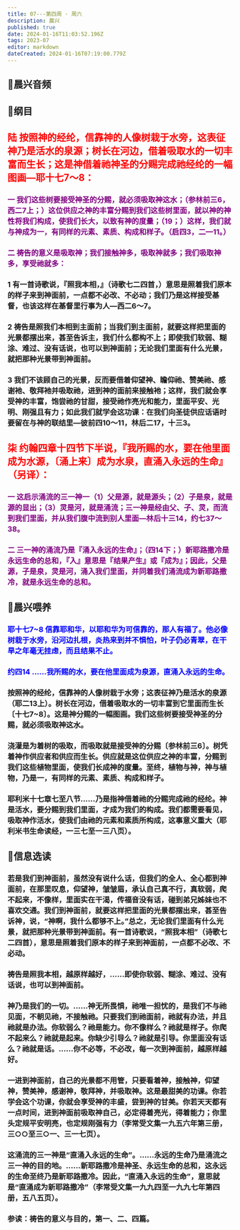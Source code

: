 ```yaml
---
title: 07---第四周 · 周六
description: 晨兴
published: true
date: 2024-01-16T11:03:52.196Z
tags: 2023-07
editor: markdown
dateCreated: 2024-01-16T07:19:00.779Z
---
```


## 🎵晨兴音频

## 📖纲目

## <font color=red>陆 按照神的经纶，信靠神的人像树栽于水旁，这表征神乃是活水的泉源；树长在河边，借着吸取水的一切丰富而生长；这是神借着祂神圣的分赐完成祂经纶的一幅图画—耶十七7～8：</font>

### <font color=purple> 一 我们这些树要接受神圣的分赐，就必须吸取神这水；（参林前三6，西二7上；）这位供应之神的丰富分赐到我们这些树里面，就以神的神性将我们构成，使我们长大，以致有神的度量；（19；）这样，我们就与神成为一，有同样的元素、素质、构成和样子。（启四3，二—11。）</font>

### <font color=purple> 二 祷告的意义是吸取神；我们接触神多，吸取神就多；我们吸取神多，享受祂就多：</font>

### 1 有一首诗歌说，『照我本相，』（诗歌七二四首，）意思是照着我们原本的样子来到神面前，一点都不必改、不必动；我们乃是这样接受基督，也该这样在基督里行事为人—西二6～7。

### 2 祷告是照我们本相到主面前；当我们到主面前，就要这样把里面的光景都摆出来，甚至告诉主，我们什么都构不上；即使我们软弱、糊涂、难过、没有话说，也可以到神面前；无论我们里面有什么光景，就把那种光景带到神面前。

### 3 我们不该顾自己的光景，反而要借着仰望神、瞻仰祂、赞美祂、感谢衪、敬拜衪并吸取祂，进到神的面前来接触衪；这样，我们就会享受神的丰富，饱尝祂的甘甜，接受祂作亮光和能力，里面平安、光明、刚强且有力；如此我们就学会这功课：在我们向圣徒供应话语时要留在与神的联结里—彼前四10～11，林后二17，十三3。

## <font color=red>柒 约翰四章十四节下半说，『我所赐的水，要在他里面成为水源，〔涌上来〕成为水泉，直涌入永远的生命』（另译）：</font>

### <font color=purple> 一 这启示涌流的三一神一（1）父是源，就是源头；（2）子是泉，就是源的显出；（3）灵是河，就是涌流；三一神是经由父、子、灵，而流到我们里面，并从我们腹中流到别人里面—林后十三14，约七37～38。</font>

### <font color=purple> 二 三一神的涌流乃是『涌入永远的生命』；（四14下；）新耶路撒冷是永远生命的总和，『入』意思是『结果产生』或『成为』；因此，父是源，子是泉，灵是河，涌入我们里面，并同着我们涌流成为新耶路撒冷，就是永远生命的总和。</font>

## 📖晨兴喂养

### <font color=blue> 耶十七7~8    信靠耶和华，以耶和华为可信靠的，那人有福了。他必像树栽于水旁，沿河边扎根，炎热来到并不惧怕，叶子仍必青翠，在干旱之年毫无挂虑，而且结果不止。</font>

### <font color=blue> 约四14    ……我所赐的水，要在他里面成为泉源，直涌入永远的生命。</font>

### 按照神的经纶，信靠神的人像树栽于水旁；这表征神乃是活水的泉源（耶二13上）。树长在河边，借着吸取水的一切丰富到它里面而生长〔十七7~8〕。这是神分赐的一幅图画。我们这些树要接受神圣的分赐，就必须吸取神这水。

### 浇灌是为着树的吸取，而吸取就是接受神的分赐〔参林前三6〕。树凭着神作供应者和供应而生长。供应就是这位供应之神的丰富，分赐到我们这些植物里面，使我们长成神的度量。至终，植物与神，神与植物，乃是一，有同样的元素、素质、构成和样子。

### 耶利米十七章七至八节……乃是指神借着祂的分赐完成祂的经纶。神是活水，要分赐到我们里面，才成为我们的构成。我们都需要看见，吸取神作活水，使我们由祂的元素和素质所构成，这事意义重大（耶利米书生命读经，一三七至一三八页）。

## 📖信息选读

### 若是我们到神面前，虽然没有说什么话，但我们的全人、全心都到神面前，在那里叹息，仰望神，皱皱眉，承认自己真不行，真软弱，爬不起来，不像样，里面实在干渴，传福音没有话，碰到弟兄姊妹也不喜欢交通。我们到神面前，就要这样把里面的光景都摆出来，甚至告诉神，说，“神啊，我什么都够不上。”总之，无论我们里面有什么光景，就把那种光景带到神面前。有一首诗歌说，“照我本相”（诗歌七二四首），意思是照着我们原本的样子来到神面前，一点都不必改、不必动。

### 祷告是照我本相，越原样越好，……即使你软弱、糊涂、难过、没有话说，也可以到神面前。

### 神乃是我们的一切。……神无所畏惧，祂唯一担忧的，是我们不与祂见面，不朝见祂，不接触祂。只要我们到祂面前，祂就有办法，并且祂就是办法。你软弱么？祂是能力。你不像样么？祂就是样子。你爬不起来么？祂就是起来。你缺少引导么？祂就是引导。你里面没有话么？祂就是话。……你不必等，不必改，每一次到神面前，越原样越好。

### 一进到神面前，自己的光景都不用管，只要看着神，接触神，仰望神，赞美神，感谢神，敬拜神，并吸取神。这是最甜美的功课。你若学会这个功课，你就会享受神的丰盛，尝到神的甘美。你若天天都有一点时间，进到神面前吸取神自己，必定得着亮光，得着能力；你里头定规平安明亮，也定规刚强有力（李常受文集一九五六年第三册，三○○至三○一、三一七页）。

### 这涌流的三一神是“直涌入永远的生命”。……永远的生命乃是涌流之三一神的目的地。……新耶路撒冷是神圣、永远生命的总和，这永远的生命至终乃是新耶路撒冷。因此，“直涌入永远的生命”，意思就是“直涌成为新耶路撒冷”（李常受文集一九九四至一九九七年第四册，五八五页）。

### 参读：祷告的意义与目的，第一、二、四篇。
<!-- Google tag (gtag.js) -->
<script async src="https://www.googletagmanager.com/gtag/js?id=G-1P8709Z16T"></script>
<script>
  window.dataLayer = window.dataLayer || [];
  function gtag(){dataLayer.push(arguments);}
  gtag('js', new Date());

  gtag('config', 'G-1P8709Z16T');
</script>